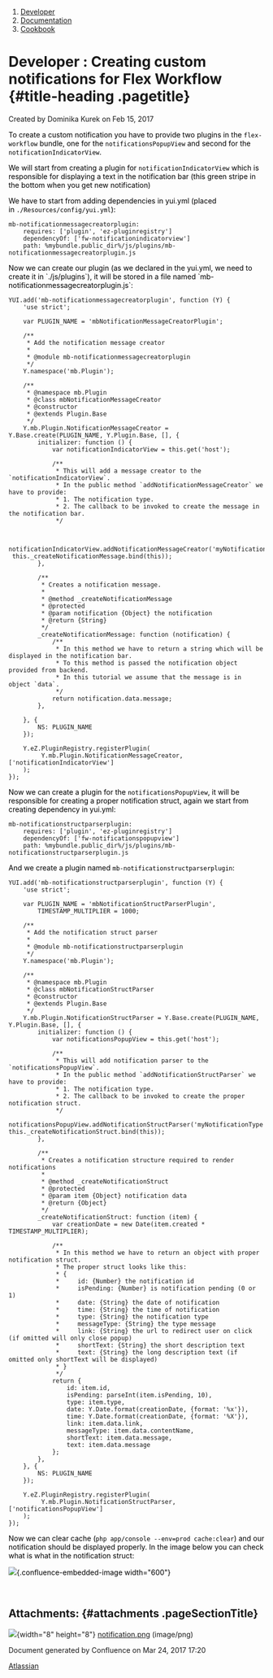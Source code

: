 1.  <span>[Developer](index.html)</span>
2.  <span>[Documentation](Documentation_31429504.html)</span>
3.  <span>[Cookbook](Cookbook_31429528.html)</span>

<span id="title-text"> Developer : Creating custom notifications for Flex Workflow </span> {#title-heading .pagetitle}
==========================================================================================

Created by <span class="author"> Dominika Kurek</span> on Feb 15, 2017

<span style="color: rgb(0,0,0);text-decoration: none;">To create a
custom notification you have to provide two plugins in the
`flex-workflow` bundle, one for the `notificationsPopupView` and second
for the `notificationIndicatorView`.</span>

<span style="color: rgb(0,0,0);text-decoration: none;">We will start
from creating a plugin for `notificationIndicatorView` which is
responsible for displaying a text in the notification bar (this green
stripe in the bottom when you get new notification)</span>

<span style="color: rgb(0,0,0);text-decoration: none;">We have to start
from adding dependencies in yui.yml (placed
in `./Resources/config/yui.yml`):</span><span
style="color: rgb(0,0,0);text-decoration: none;"> </span>

~~~~ brush:
mb-notificationmessagecreatorplugin:
    requires: ['plugin', 'ez-pluginregistry']
    dependencyOf: ['fw-notificationindicatorview']
    path: %mybundle.public_dir%/js/plugins/mb-notificationmessagecreatorplugin.js
~~~~

<span style="color: rgb(0,0,0);text-decoration: none;">  
</span><span style="color: rgb(0,0,0);text-decoration: none;">Now we can
create our plugin (as we declared in the yui.yml, we need to create it
in `./js/plugins`), it will be stored in a file named
`mb-notificationmessagecreatorplugin.js`:</span><span
style="color: rgb(0,0,0);text-decoration: none;"> </span>

~~~~ brush:
YUI.add('mb-notificationmessagecreatorplugin', function (Y) {
    'use strict';

    var PLUGIN_NAME = 'mbNotificationMessageCreatorPlugin';

    /**
     * Add the notification message creator
     *
     * @module mb-notificationmessagecreatorplugin
     */
    Y.namespace('mb.Plugin');

    /**
     * @namespace mb.Plugin
     * @class mbNotificationMessageCreator
     * @constructor
     * @extends Plugin.Base
     */
    Y.mb.Plugin.NotificationMessageCreator = Y.Base.create(PLUGIN_NAME, Y.Plugin.Base, [], {
        initializer: function () {
            var notificationIndicatorView = this.get('host');

            /**
             * This will add a message creator to the `notificationIndicatorView`.
             * In the public method `addNotificationMessageCreator` we have to provide:
             * 1. The notification type.
             * 2. The callback to be invoked to create the message in the notification bar.
             */

 
           notificationIndicatorView.addNotificationMessageCreator('myNotificationType',
 this._createNotificationMessage.bind(this));
        },

        /**
         * Creates a notification message.
         *
         * @method _createNotificationMessage
         * @protected
         * @param notification {Object} the notification
         * @return {String}
         */
        _createNotificationMessage: function (notification) {
            /**
             * In this method we have to return a string which will be displayed in the notification bar.
             * To this method is passed the notification object provided from backend.
             * In this tutorial we assume that the message is in object `data`.
             */
            return notification.data.message;
        },

    }, {
        NS: PLUGIN_NAME
    });

    Y.eZ.PluginRegistry.registerPlugin(
         Y.mb.Plugin.NotificationMessageCreator, ['notificationIndicatorView']
    );
});
~~~~

<span style="color: rgb(0,0,0);text-decoration: none;">Now we can create
a plugin for the `notificationsPopupView`, it will be responsible for
creating a proper notification struct, again we start from creating
dependency in yui.yml:</span><span
style="color: rgb(0,0,0);text-decoration: none;"> </span>

~~~~ brush:
mb-notificationstructparserplugin:
    requires: ['plugin', 'ez-pluginregistry']
    dependencyOf: ['fw-notificationspopupview']
    path: %mybundle.public_dir%/js/plugins/mb-notificationstructparserplugin.js
~~~~

<span style="color: rgb(0,0,0);text-decoration: none;">And we create a
plugin named `mb-notificationstructparserplugin`:</span>

~~~~ brush:
YUI.add('mb-notificationstructparserplugin', function (Y) {
    'use strict';

    var PLUGIN_NAME = 'mbNotificationStructParserPlugin',
        TIMESTAMP_MULTIPLIER = 1000;

    /**
     * Add the notification struct parser
     *
     * @module mb-notificationstructparserplugin
     */
    Y.namespace('mb.Plugin');

    /**
     * @namespace mb.Plugin
     * @class mbNotificationStructParser
     * @constructor
     * @extends Plugin.Base
     */
    Y.mb.Plugin.NotificationStructParser = Y.Base.create(PLUGIN_NAME, Y.Plugin.Base, [], {
        initializer: function () {
            var notificationsPopupView = this.get('host');

            /**
             * This will add notification parser to the `notificationsPopupView`.
             * In the public method `addNotificationStructParser` we have to provide:
             * 1. The notification type.
             * 2. The callback to be invoked to create the proper notification struct.
             */
            notificationsPopupView.addNotificationStructParser('myNotificationType', this._createNotificationStruct.bind(this));
        },

        /**
         * Creates a notification structure required to render notifications
         *
         * @method _createNotificationStruct
         * @protected
         * @param item {Object} notification data
         * @return {Object}
         */
        _createNotificationStruct: function (item) {
            var creationDate = new Date(item.created * TIMESTAMP_MULTIPLIER);

            /**
             * In this method we have to return an object with proper notification struct.
             * The proper struct looks like this:
             * {
             *     id: {Number} the notification id
             *     isPending: {Number} is notification pending (0 or 1)
             *     date: {String} the date of notification
             *     time: {String} the time of notification
             *     type: {String} the notification type
             *     messageType: {String} the type message
             *     link: {String} the url to redirect user on click (if omitted will only close popup)
             *     shortText: {String} the short description text
             *     text: {String} the long description text (if omitted only shortText will be displayed)
             * }
             */
            return {
                id: item.id,
                isPending: parseInt(item.isPending, 10),
                type: item.type,
                date: Y.Date.format(creationDate, {format: '%x'}),
                time: Y.Date.format(creationDate, {format: '%X'}),
                link: item.data.link,
                messageType: item.data.contentName,
                shortText: item.data.message,
                text: item.data.message
            };
        },
    }, {
        NS: PLUGIN_NAME
    });

    Y.eZ.PluginRegistry.registerPlugin(
         Y.mb.Plugin.NotificationStructParser, ['notificationsPopupView']
    );
});
~~~~

<span style="color: rgb(0,0,0);text-decoration: none;">Now we can clear
cache (`php app/console --env=prod cache:clear`) and our notification
should be displayed properly. In the image below you can check what is
what in the notification struct:</span><span
style="color: rgb(0,0,0);text-decoration: none;"> </span><span
style="color: rgb(0,0,0);text-decoration: none;"> </span>

<span style="color: rgb(0,0,0);text-decoration: none;"><span
class="confluence-embedded-file-wrapper confluence-embedded-manual-size">![](attachments/33555728/33555726.png){.confluence-embedded-image
width="600"}</span>  
</span>

 

Attachments: {#attachments .pageSectionTitle}
------------

![](images/icons/bullet_blue.gif){width="8" height="8"}
[notification.png](attachments/33555728/33555726.png) (image/png)  

Document generated by Confluence on Mar 24, 2017 17:20

[Atlassian](http://www.atlassian.com/)


